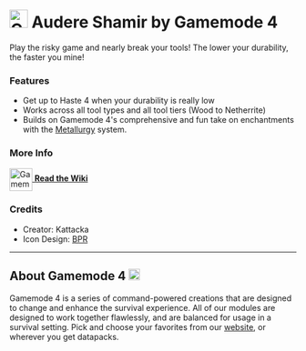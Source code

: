 # <img src="https://raw.githubusercontent.com/Gamemode4Dev/GM4_Datapacks/master/base/images/gm4_logo.png" alt="GM4 Logo" width="32" /> Audere Shamir by Gamemode 4<!--$pmc:delete-->

Play the risky game and nearly break your tools! The lower your durability, the faster you mine! <!--$pmc:headerSize-->

### Features
- Get up to Haste 4 when your durability is really low
- Works across all tool types and all tool tiers (Wood to Netherrite)
- Builds on Gamemode 4's comprehensive and fun take on enchantments with the [Metallurgy](https://gm4.co/modules/metallurgy)<!--$dynamicLink:gm4_metallurgy--> system.

### More Info
[<img src="https://raw.githubusercontent.com/Gamemode4Dev/GM4_Datapacks/master/base/images/gm4_wiki_logo.png" alt="Gamemode 4 Wiki Logo" width="40" align="center"/> **Read the Wiki**](https://wiki.gm4.co/wiki/Metallurgy/Audere_Shamir)

### Credits
- Creator: Kattacka
- Icon Design: [BPR](https://bsky.app/profile/bpr02.com)

---
## About Gamemode 4 <img src="https://raw.githubusercontent.com/Gamemode4Dev/GM4_Datapacks/master/base/images/gm4_logo.png" alt="Gamemode 4 Logo" width="20"/>
Gamemode 4 is a series of command-powered creations that are designed to change and enhance the survival experience. All of our modules are designed to work together flawlessly, and are balanced for usage in a survival setting. Pick and choose your favorites from our [website](https://gm4.co), or wherever you get datapacks.